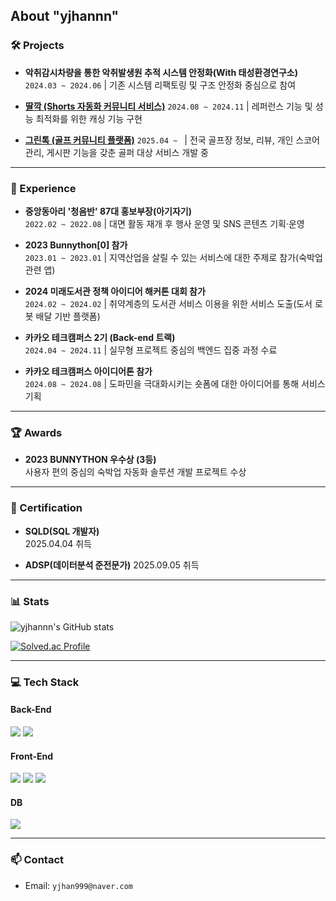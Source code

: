 ## About **"yjhannn"**


### 🛠️ Projects

- **악취감시차량을 통한 악취발생원 추적 시스템 안정화(With 태성환경연구소)**
  `2024.03 ~ 2024.06` | 기존 시스템 리팩토링 및 구조 안정화 중심으로 참여  

- [**딸깍 (Shorts 자동화 커뮤니티 서비스)**](https://github.com/yjhannn/Team5_BE) 
  `2024.08 ~ 2024.11` | 레퍼런스 기능 및 성능 최적화를 위한 캐싱 기능 구현
  
- [**그린톡 (골프 커뮤니티 플랫폼)**](https://github.com/yjhannn/golf-platform)
  `2025.04 ~ ` | 전국 골프장 정보, 리뷰, 개인 스코어 관리, 게시판 기능을 갖춘 골퍼 대상 서비스 개발 중  

---

### 💼 Experience

- **중앙동아리 '청음반' 87대 홍보부장(아기자기)**  
  `2022.02 ~ 2022.08` | 대면 활동 재개 후 행사 운영 및 SNS 콘텐츠 기획·운영

- **2023 Bunnython[0] 참가**  
  `2023.01 ~ 2023.01` | 지역산업을 살릴 수 있는 서비스에 대한 주제로 참가(숙박업 관련 앱)

- **2024 미래도서관 정책 아이디어 해커톤 대회 참가**  
  `2024.02 ~ 2024.02` | 취약계층의 도서관 서비스 이용을 위한 서비스 도출(도서 로봇 배달 기반 플랫폼)

- **카카오 테크캠퍼스 2기 (Back-end 트랙)**  
  `2024.04 ~ 2024.11` | 실무형 프로젝트 중심의 백엔드 집중 과정 수료

- **카카오 테크캠퍼스 아이디어톤 참가**  
  `2024.08 ~ 2024.08` | 도파민을 극대화시키는 숏폼에 대한 아이디어를 통해 서비스 기획

---

### 🏆 Awards

- **2023 BUNNYTHON 우수상 (3등)**  
  사용자 편의 중심의 숙박업 자동화 솔루션 개발 프로젝트 수상  

---

### 🪪 Certification

- **SQLD(SQL 개발자)**  
  2025.04.04 취득

- **ADSP(데이터분석 준전문가)**
  2025.09.05 취득

---

### 📊 Stats

<!-- GitHub Stats -->
![yjhannn's GitHub stats](https://github-readme-stats.vercel.app/api?username=yjhannn&show_icons=true&theme=default&hide_title=true)

<!-- Solved.ac Tier -->
[![Solved.ac Profile](http://mazassumnida.wtf/api/generate_badge?boj=yjhan1999)](https://solved.ac/yjhan1999)

---

### 💻 Tech Stack
#### Back-End
<p dir="auto">
<img src="https://img.shields.io/badge/-Spring-6DB33F?logo=Spring&amp;logoColor=white&amp;labelColor=6DB33F" style="max-width: 100%;">
<img src="https://img.shields.io/badge/-Django-092E20?logo=Django&amp;logoColor=white&amp;labelColor=092E20" style="max-width: 100%;">
</p>

#### Front-End
<p dir="auto">
<img src="https://img.shields.io/badge/-html5-E34F26?logo=html5&amp;logoColor=white&amp;labelColor=E34F26" style="max-width: 100%;">
<img src="https://img.shields.io/badge/-css3-1572B6?logo=html5&amp;logoColor=white&amp;labelColor=1572B6" style="max-width: 100%;">
<img src="https://img.shields.io/badge/-Javascript-F7DF1E?logo=Javascript&amp;logoColor=white&amp;labelColor=F7DF1E" style="max-width: 100%;">
</p>

#### DB
<p dir="auto">
<img src="https://img.shields.io/badge/-MySql-438CB2?logo=MySql&amp;logoColor=white&amp;labelColor=438CB2" style="max-width: 100%;">
</p>

---
### 📫 Contact

- Email: `yjhan999@naver.com`  
